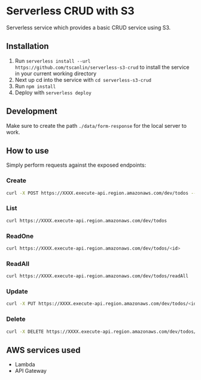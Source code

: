 # Serverless CRUD with S3

Serverless service which provides a basic CRUD service using S3.

## Installation

1. Run `serverless install --url https://github.com/tscanlin/serverless-s3-crud` to install the service in your current working directory
2. Next up cd into the service with `cd serverless-s3-crud`
3. Run `npm install`
4. Deploy with `serverless deploy`

## Development

Make sure to create the path `./data/form-response` for the local server to work.

## How to use

Simply perform requests against the exposed endpoints:

### Create

```bash
curl -X POST https://XXXX.execute-api.region.amazonaws.com/dev/todos --data '{ "body" : "Learn Serverless" }'
```

### List


```bash
curl https://XXXX.execute-api.region.amazonaws.com/dev/todos
```

### ReadOne

```bash
curl https://XXXX.execute-api.region.amazonaws.com/dev/todos/<id>
```

### ReadAll

```bash
curl https://XXXX.execute-api.region.amazonaws.com/dev/todos/readAll
```

### Update

```bash
curl -X PUT https://XXXX.execute-api.region.amazonaws.com/dev/todos/<id> --data '{ "body" : "Understand Serverless" }'
```

### Delete

```bash
curl -X DELETE https://XXXX.execute-api.region.amazonaws.com/dev/todos/<id>
```

## AWS services used

- Lambda
- API Gateway
